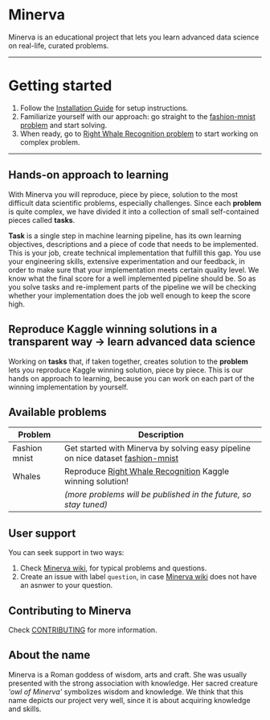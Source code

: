 # Minerva
Minerva is an educational project that lets you learn advanced data science on real-life, curated problems.

---

# Getting started
1. Follow the [Installation Guide](https://github.com/neptune-ml/minerva/wiki/Installation-Guide 'Minerva Wiki -> installation guide') for setup instructions.
2. Familiarize yourself with our approach: go straight to the [fashion-mnist problem](./resources/fashion_mnist/problems/hello-fashion_mnist.ipynb 'Fashion MNIST -> Welcome notebook') and start solving.
3. When ready, go to [Right Whale Recognition problem](./resources/whales/problems/hello-whales.ipynb 'Right Whale Recognition -> Welcome notebook') to start working on complex problem.

---

## Hands-on approach to learning
With Minerva you will reproduce, piece by piece, solution to the most difficult data scientific problems, especially challenges. Since each **problem** is quite complex, we have divided it into a collection of small self-contained pieces called **tasks**.

**Task** is a single step in machine learning pipeline, has its own learning objectives, descriptions and a piece of code that needs to be implemented. This is your job, create technical implementation that fulfill this gap. You use your engineering skills, extensive experimentation and our feedback, in order to make sure that your implementation meets certain quality level. We know what the final score for a well implemented pipeline should be. So as you solve tasks and re-implement parts of the pipeline we will be checking whether your implementation does the job well enough to keep the score high.

## Reproduce Kaggle winning solutions in a transparent way &rarr; learn advanced data science
Working on **tasks** that, if taken together, creates solution to the **problem** lets you reproduce Kaggle winning solution, piece by piece. This is our hands on approach to learning, because you can work on each part of the winning implementation by yourself.

## Available problems

| Problem        | Description   |
| -------------- | ------------- |
| Fashion mnist  | Get started with Minerva by solving easy pipeline on nice dataset [fashion-mnist](https://github.com/zalandoresearch/fashion-mnist 'Fashion-MNIST dataset') |
| Whales         | Reproduce [Right Whale Recognition](https://www.kaggle.com/c/noaa-right-whale-recognition 'Right Whale Recognition') Kaggle winning solution! |
| | *(more problems will be published in the future, so stay tuned)* |

## User support
You can seek support in two ways:
1. Check [Minerva wiki](https://github.com/neptune-ml/minerva/wiki 'Minerva wiki'), for typical problems and questions.
2. Create an issue with label `question`, in case [Minerva wiki](https://github.com/neptune-ml/minerva/wiki 'Minerva wiki') does not have an asnwer to your question.

## Contributing to Minerva
Check [CONTRIBUTING](CONTRIBUTING.md) for more information.

## About the name
Minerva is a Roman goddess of wisdom, arts and craft. She was usually presented with the strong association with knowledge. Her sacred creature *'owl of Minerva'* symbolizes wisdom and knowledge. We think that this name depicts our project very well, since it is about acquiring knowledge and skills.
